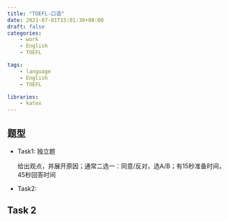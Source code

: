 ```yaml
---
title: "TOEFL-口语"
date: 2021-07-01T15:01:38+08:00
draft: false
categories:
    - work
    - English
    - TOEFL

tags:
    - language
    - English
    - TOEFL

libraries:
    - katex
---
```


## 题型

- Task1: 独立题

    给出观点，并展开原因；通常二选一：同意/反对，选A/B；有15秒准备时间，45秒回答时间
    
- Task2: 


## Task 2 



